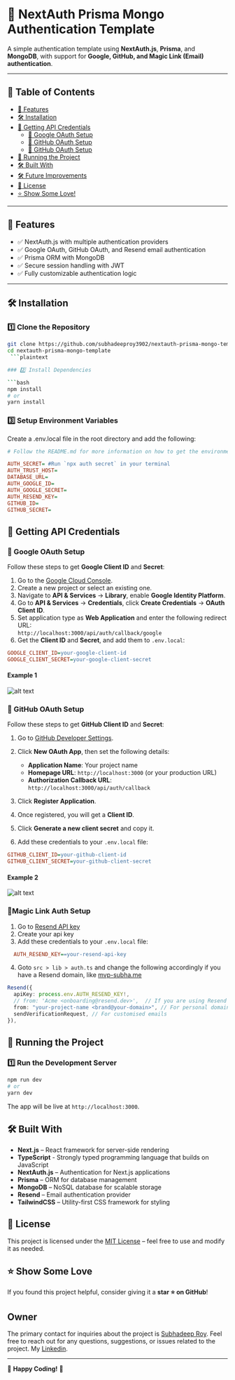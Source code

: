 # 🔐 NextAuth Prisma Mongo Authentication Template

A simple authentication template using **NextAuth.js**, **Prisma**, and **MongoDB**, with support for **Google, GitHub, and Magic Link (Email) authentication**.  

---

## 📖 Table of Contents

- [🚀 Features](#-features)
- [🛠️ Installation](#️-installation)
- [🔑 Getting API Credentials](#-getting-api-credentials)
  - [📌 Google OAuth Setup](#-google-oauth-setup)
  - [📌 GitHub OAuth Setup](#-github-oauth-setup)
  - [📌 GitHub OAuth Setup](#-github-oauth-setup)
- [🚀 Running the Project](#-running-the-project)
- [🛠️ Built With](#-built-with)
- [🛠️ Future Improvements](#-future-improvements)
- [📜 License](#-license)
- [⭐ Show Some Love!](#-show-some-love)

---

## 🚀 Features

- ✅ NextAuth.js with multiple authentication providers  
- ✅ Google OAuth, GitHub OAuth, and Resend email authentication  
- ✅ Prisma ORM with MongoDB  
- ✅ Secure session handling with JWT  
- ✅ Fully customizable authentication logic  

---

## 🛠️ Installation

### 1️⃣ Clone the Repository  

```bash
git clone https://github.com/subhadeeproy3902/nextauth-prisma-mongo-template.git
cd nextauth-prisma-mongo-template
 ```plaintext

### 2️⃣ Install Dependencies

```bash
npm install
# or
yarn install
```

### 3️⃣ Setup Environment Variables

Create a .env.local file in the root directory and add the following:

```ini
# Follow the README.md for more information on how to get the environment credentials

AUTH_SECRET= #Run `npx auth secret` in your terminal
AUTH_TRUST_HOST=
DATABASE_URL=
AUTH_GOOGLE_ID=
AUTH_GOOGLE_SECRET=
AUTH_RESEND_KEY=
GITHUB_ID=
GITHUB_SECRET=
```

## 🔑 Getting API Credentials

### 📌 Google OAuth Setup

Follow these steps to get **Google Client ID** and **Secret**:  

1. Go to the [Google Cloud Console](https://console.cloud.google.com/).  
2. Create a new project or select an existing one.  
3. Navigate to **API & Services** → **Library**, enable **Google Identity Platform**.  
4. Go to **API & Services** → **Credentials**, click **Create Credentials** → **OAuth Client ID**.  
5. Set application type as **Web Application** and enter the following redirect URL:  
`http://localhost:3000/api/auth/callback/google`
6. Get the **Client ID** and **Secret**, and add them to `.env.local`:

```ini
GOOGLE_CLIENT_ID=your-google-client-id
GOOGLE_CLIENT_SECRET=your-google-client-secret
```

#### Example 1

![alt text](<google-cloud.png>)

### 📌 GitHub OAuth Setup

Follow these steps to get **GitHub Client ID** and **Secret**:  

1. Go to [GitHub Developer Settings](https://github.com/settings/developers).  
2. Click **New OAuth App**, then set the following details:  
   - **Application Name**: Your project name  
   - **Homepage URL**: `http://localhost:3000` (or your production URL)  
   - **Authorization Callback URL**:
   `http://localhost:3000/api/auth/callback`

3. Click **Register Application**.  
4. Once registered, you will get a **Client ID**.  
5. Click **Generate a new client secret** and copy it.  
6. Add these credentials to your `.env.local` file:  

```ini
GITHUB_CLIENT_ID=your-github-client-id
GITHUB_CLIENT_SECRET=your-github-client-secret
```

#### Example 2

![alt text](<github.png>)

### 📌Magic Link Auth Setup

1. Go to [Resend API key](https://resend.com/api-keys)
2. Create your api key
3. Add these credentials to your `.env.local` file:  
  
```ini
  AUTH_RESEND_KEY==your-resend-api-key
```

4. Goto `src > lib > auth.ts` and change the following accordingly if you have a Resend domain, like [mvp-subha.me](mvp-subha.me)

```ts
Resend({
  apiKey: process.env.AUTH_RESEND_KEY!, 
  // from: 'Acme <onboarding@resend.dev>',  // If you are using Resend and do not have a domain
  from: "your-project-name <brand@your-domain>", // For personal domains
  sendVerificationRequest, // For customised emails
}),
```

## 🚀 Running the Project

### 1️⃣ Run the Development Server

```bash
npm run dev
# or
yarn dev
```

The app will be live at `http://localhost:3000`.

## 🛠️ Built With  

- **Next.js** – React framework for server-side rendering  
- **TypeScript** - Strongly typed programming language that builds on JavaScript
- **NextAuth.js** – Authentication for Next.js applications  
- **Prisma** – ORM for database management  
- **MongoDB** – NoSQL database for scalable storage  
- **Resend** – Email authentication provider  
- **TailwindCSS** – Utility-first CSS framework for styling  

## 📜 License

This project is licensed under the [MIT License](LICENSE) – feel free to use and modify it as needed.  

## ⭐ Show Some Love  

If you found this project helpful, consider giving it a **star ⭐ on GitHub**!  

## Owner

The primary contact for inquiries about the project is [Subhadeep Roy](git.new/Subha). Feel free to reach out for any questions, suggestions, or issues related to the project. My [Linkedin](https://www.linkedin.com/in/subhadeep3902/).

---

💙 **Happy Coding!** 🚀
